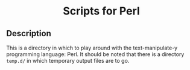 <h1 align="center">
Scripts for Perl
</h1>


## Description
This is a directory in which to play around with the text-manipulate-y programming language: Perl.  It should be noted that there is a directory `temp.d/` in which temporary output files are to go.
